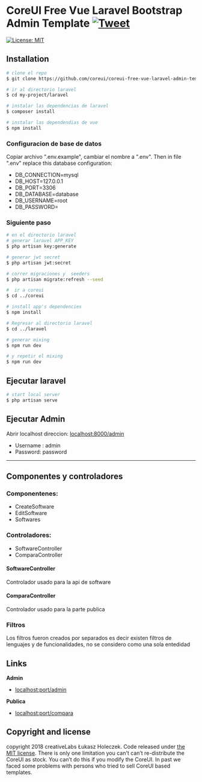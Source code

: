 # CoreUI Free Vue Laravel Bootstrap Admin Template [![Tweet](https://img.shields.io/twitter/url/http/shields.io.svg?style=social&logo=twitter)](https://twitter.com/intent/tweet?text=CoreUI%20-%20Free%20Bootstrap%204%20Admin%20Template%20&url=https://coreui.io&hashtags=bootstrap,admin,template,dashboard,panel,free,angular,react,vue)

[![License: MIT](https://img.shields.io/badge/License-MIT-yellow.svg)](https://opensource.org/licenses/MIT)

## Installation

``` bash
# clone el repo
$ git clone https://github.com/coreui/coreui-free-vue-laravel-admin-template.git my-project

# ir al directorio laravel
$ cd my-project/laravel

# instalar las dependencias de laravel
$ composer install

# instalar las dependendias de vue
$ npm install
```

### Configuracion de base de datos


Copiar archivo  ".env.example", cambiar el nombre a  ".env".
Then in file ".env" replace this database configuration:
* DB_CONNECTION=mysql
* DB_HOST=127.0.0.1
* DB_PORT=3306
* DB_DATABASE=database
* DB_USERNAME=root
* DB_PASSWORD=


### Siguiente paso 

``` bash
# en el directorio laravel 
# generar laravel APP_KEY
$ php artisan key:generate

# generar jwt secret
$ php artisan jwt:secret

# correr migraciones y  seeders
$ php artisan migrate:refresh --seed

```

```bash
#  ir a coreui
$ cd ../coreui

# install app's dependencies
$ npm install

```

``` bash
# Regresar al directorio laravel
$ cd ../laravel

# generar mixing
$ npm run dev

# y repetir el mixing
$ npm run dev
```

## Ejecutar laravel

``` bash
# start local server
$ php artisan serve

```
## Ejecutar Admin
Abrir localhost direccion: [localhost:8000/admin](localhost:8000/admin)  
 
* Username : admin
* Password: password

--- 

## Componentes y controladores

### Componentenes:
* CreateSoftware
* EditSoftware
* Softwares
### Controladores:
* SoftwareController
* ComparaController


#### SoftwareController
Controlador usado para la api de software

#### ComparaController
Controlador usado para la parte publica 

### Filtros 
Los filtros fueron creados por separados es decir existen filtros de lenguajes y de funcionalidades, no se considero como una sola entedidad


## Links

**Admin**

* <localhost:port/admin>


**Publica**

* <localhost:port/compara>

## Copyright and license

copyright 2018 creativeLabs Łukasz Holeczek. Code released under [the MIT license](https://github.com/coreui/coreui-free-laravel-admin-template/blob/master/LICENSE).
There is only one limitation you can't can’t re-distribute the CoreUI as stock. You can’t do this if you modify the CoreUI. In past we faced some problems with persons who tried to sell CoreUI based templates.

